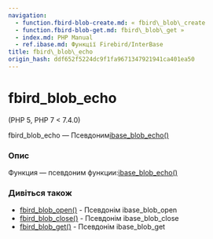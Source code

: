 ```yaml
---
navigation:
  - function.fbird-blob-create.md: « fbird\_blob\_create
  - function.fbird-blob-get.md: fbird\_blob\_get »
  - index.md: PHP Manual
  - ref.ibase.md: Функції Firebird/InterBase
title: fbird\_blob\_echo
origin_hash: ddf652f5224dc9f1fa9671347921941ca401ea50
---
```

# fbird\_blob\_echo

(PHP 5, PHP 7 < 7.4.0)

fbird\_blob\_echo — Псевдоним[ibase\_blob\_echo()](function.ibase-blob-echo.md)

### Опис

Функция — псевдоним функции:[ibase\_blob\_echo()](function.ibase-blob-echo.md)

### Дивіться також

-   [fbird\_blob\_open()](function.fbird-blob-open.md) \- Псевдонім ibase\_blob\_open
-   [fbird\_blob\_close()](function.fbird-blob-close.md) \- Псевдонім ibase\_blob\_close
-   [fbird\_blob\_get()](function.fbird-blob-get.md) \- Псевдонім ibase\_blob\_get
